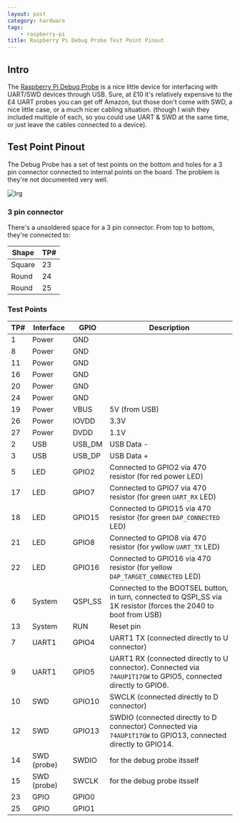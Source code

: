 ```yaml
---
layout: post
category: hardware
tags:
    - raspberry-pi
title: Raspberry Pi Debug Probe Test Point Pinout
---
```


## Intro
The [Raspberry Pi Debug Probe](https://www.raspberrypi.com/documentation/microcontrollers/debug-probe.html) is a nice little device for interfacing with UART/SWD devices through USB. 
Sure, at £10 it's relatively expensive to the £4 UART probes you can get off Amazon, but those don't come with SWD, a nice little case, or a much nicer cabling situation. (though I wish they included multiple of each, so you could use UART & SWD at the same time, or just leave the cables connected to a device).

## Test Point Pinout

The Debug Probe has a set of test points on the bottom and holes for a 3 pin connector connected to internal points on the board. The problem is they're not documented very well.

![lrg](https://github.com/TayIorRobinson/notes/assets/74316107/081be4cf-1d6a-4c64-809e-b92333ef6fd4)

### 3 pin connector
There's a unsoldered space for a 3 pin connector. From top to bottom, they're connected to:

| Shape  | TP# |
|--------|-----|
| Square | 23  |
| Round  | 24  |
| Round  | 25  |

### Test Points

| TP# | Interface | GPIO |  Description |
|-----|-----------|------|--------------|
|  1  | Power     | GND  | |
|  8  | Power     | GND  | |
|  11 | Power     | GND  | |
|  16 | Power     | GND  | |
|  20 | Power     | GND  | |
|  24 | Power     | GND  | |
|  19 | Power     | VBUS | 5V (from USB) |
|  26 | Power     | IOVDD| 3.3V |
|  27 | Power     | DVDD | 1.1V |
|   2 | USB       | USB_DM | USB Data - |
|   3 | USB       | USB_DP | USB Data + |
|   5 | LED       | GPIO2 | Connected to GPIO2 via 470 resistor (for red power LED) |
|  17 | LED       | GPIO7 | Connected to GPIO7 via 470 resistor (for green `UART_RX` LED) |
|  18 | LED       | GPIO15 | Connected to GPIO15 via 470 resistor (for green `DAP_CONNECTED` LED) |
|  21 | LED       | GPIO8 | Connected to GPIO8 via 470 resistor (for ywllow `UART_TX` LED)  |
|  22 | LED       | GPIO16 | Connected to GPIO16 via 470 resistor (for yellow `DAP_TARGET_CONNECTED` LED) |
|   6 | System    | QSPI_SS | Connected to the BOOTSEL button, in turn, connected to QSPI_SS via 1K resistor (forces the 2040 to boot from USB) |
|  13 | System    | RUN | Reset pin |
|   7 | UART1      | GPIO4 | UART1 TX (connected directly to U connector) |
|   9 | UART1      | GPIO5 | UART1 RX (connected directly to U connector). Connected via `74AUP1T17GW` to GPIO5, connected directly to GPIO6. |
|  10 | SWD        | GPIO10 | SWCLK (connected directly to D connector) |
|  12 | SWD        | GPIO13 | SWDIO (connected directly to D connector) Connected via `74AUP1T17GW` to GPIO13, connected directly to GPIO14. |
|  14 | SWD (probe) | SWDIO | for the debug probe itsself |
|  15 | SWD (probe) | SWCLK | for the debug probe itsself |
|  23 | GPIO      | GPIO0 | |
|  25 | GPIO      | GPIO1 | |
